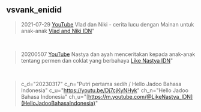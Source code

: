 ## vsvank_enidid
> 2021-07-29 [YouTube](https://youtu.be/ktzqc7aw4F4) Vlad dan Niki - cerita lucu dengan Mainan untuk anak-anak [Vlad and Niki IDN](https://m.youtube.com/@vladandnikidn)"
<br>

> 20200507 [YouTube](https://youtu.be/n6L-uZFCgLY) Nastya dan ayah menceritakan kepada anak-anak tentang permen dan coklat yang berbahaya [Like Nastya IDN](https://m.youtube.com/@LikeNastya_IDN)"
<br>

> c_d="20230317" c_n="Putri pertama sedih / Hello Jadoo Bahasa Indonesia" c_u="https://youtu.be/Dj7cjKyNHyk" ch_n="Hello Jadoo Bahasa Indonesia" ch_u="[https://m.youtube.com/@LikeNastya_IDN](HelloJadooBahasaIndonesia)"
